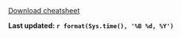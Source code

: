 <link rel="shortcut icon" href="css/images/ITN_favicon.ico" />
 <!--- go to https://favicon.io/favicon-converter/ to upload an image to make a new favicon.io. You will need to replace the current favicon.io image with the one in the downloaded directory from the website. The current image is in the resources/images/ directory --->


 <div class = "png_button"><a href="{PATH_TO_PNG}">Download cheatsheet</a></div>

**Last updated: `r format(Sys.time(), '%B %d, %Y')`**
